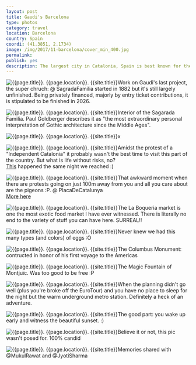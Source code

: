 ```yaml
---
layout: post
title: Gaudi's Barcelona
type: photos
category: travel
location: Barcelona
country: Spain
coordi: (41.3851, 2.1734)
image: /img/2017/11-barcelona/cover_min_400.jpg
permalink:
publish: yes
description: The largest city in Catalonia, Spain is best known for the works of Antoni Gaudí apart from being a major cultural heritage.
---
```

<!-- http://compressjpeg.com -->
<!-- http://compressimage.toolur.com/ 1024, 400-->
<p class="center"><img src="{{site.baseurl}}/img/2017/11-barcelona/cover_min.jpg" alt="{{page.title}}. {{page.location}}. {{site.title}}" title="{{page.title}}">Work on Gaudi's last project, the super chruch: @ SagradaFamília started in 1882 but it's still largely unfinished. Being privately financed, majorly by entry ticket contributions, it is stipulated to be finished in 2026.</p>

<p class="center"><img src="{{site.baseurl}}/img/2017/11-barcelona/1_min.jpg" alt="{{page.title}}. {{page.location}}. {{site.title}}" title="{{page.title}}">Interior of the Sagarada Familia. Paul Goldberger describes it as "the most extraordinary personal interpretation of Gothic architecture since the Middle Ages".</p>

<p class="center"><img src="{{site.baseurl}}/img/2017/11-barcelona/1_1.jpg" alt="{{page.title}}. {{page.location}}. {{site.title}}" title="{{page.title}}">x</p>

<p class="center"><img src="{{site.baseurl}}/img/2017/11-barcelona/2_min.jpg" alt="{{page.title}}. {{page.location}}. {{site.title}}" title="{{page.title}}">Amidst the protest of a "Independent Catalonia" it probably wasn't the best time to visit this part of the country. But what is life without risks, no?<br><a href="http://www.cbc.ca/news/world/catalonia-march-barcelona-leaders-referendum-release-1.4399182" target="_blank">This</a> happened the same night we reached :)</p>

<p class="center"><img src="{{site.baseurl}}/img/2017/11-barcelona/5_min.jpg" alt="{{page.title}}. {{page.location}}. {{site.title}}" title="{{page.title}}">That awkward moment when there are protests going on just 100m away from you and all you care about are the pigeons :P. @ PlacaDeCatalunya
<br><a href="https://www.instagram.com/p/BbeVqWNh0tI/?taken-by=goelrohan">More here</a></p>

<p class="center"><img src="{{site.baseurl}}/img/2017/11-barcelona/3_min.jpg" alt="{{page.title}}. {{page.location}}. {{site.title}}" title="{{page.title}}">The La Boqueria market is one the most exotic food market I have ever witnessed. There is literally no end to the variety of stuff you can have here. SURREAL!!</p>

<p class="center"><img src="{{site.baseurl}}/img/2017/11-barcelona/4_min.jpg" alt="{{page.title}}. {{page.location}}. {{site.title}}" title="{{page.title}}">Never knew we had this many types (and colors) of eggs :O</p>

<p class="center"><img src="{{site.baseurl}}/img/2017/11-barcelona/6_min.jpg" alt="{{page.title}}. {{page.location}}. {{site.title}}" title="{{page.title}}">The Columbus Monument: contructed in honor of his first voyage to the Americas</p>

<p class="center"><img src="{{site.baseurl}}/img/2017/11-barcelona/7_min.jpg" alt="{{page.title}}. {{page.location}}. {{site.title}}" title="{{page.title}}">The Magic Fountain of Montjuïc. Was too good to be free :P</p>

<p class="center"><img src="{{site.baseurl}}/img/2017/11-barcelona/8_min.jpg" alt="{{page.title}}. {{page.location}}. {{site.title}}" title="{{page.title}}">When the planning didn't go well (plus you're broke off the EuroTour) and you have no place to sleep for the night but the warm underground metro station. Definitely a heck of an adventure.</p>

<p class="center"><img src="{{site.baseurl}}/img/2017/11-barcelona/9_min.jpg" alt="{{page.title}}. {{page.location}}. {{site.title}}" title="{{page.title}}">The good part: you wake up early and witness the beautiful sunset. :)</p>

<p class="center"><img src="{{site.baseurl}}/img/2017/11-barcelona/10_min.jpg" alt="{{page.title}}. {{page.location}}. {{site.title}}" title="{{page.title}}">Believe it or not, this pic wasn't posed for. 100% candid</p>

<p class="center"><img src="{{site.baseurl}}/img/2017/11-barcelona/11_min.jpg" alt="{{page.title}}. {{page.location}}. {{site.title}}" title="{{page.title}}">Memories shared with @MukulRawat and @JyotiSharma</p>